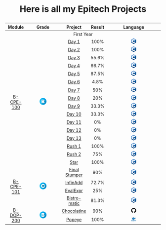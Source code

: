 <div align="center">
<h1>

**Here is all my Epitech Projects**
</h1>
</div>

<table align="center">
    <thread>
        <tr>
            <th>Module</th>
            <th>Grade</th>
            <th>Project</th>
            <th>Result</th>
            <th>Language</th>
        </tr>
    </thread>
    <tbody>
    <tr>
        <td colspan="5" align="center" >First Year</td>
    </tr>
    <!--  -->
    <!-- ===========================================  B-CPE-100 ============================================ -->
    <!--  -->
    <tr>
        <td rowspan="16" align="center"><a href="https://github.com/maelbecel/Epitech-Projects/tree/main/Year1/Cpool%20part1">B-CPE-100</a></td>
        <td rowspan="16" align="center"><img src="Assets/b.png" width="25%"></td>
        <td align="center"><a href="https://github.com/maelbecel/Epitech-Projects/tree/main/Year1/Cpool%20part1/Day1">Day 1</a></td>
        <td align="center">100%</td>
        <td align="center"><img src="Assets/lang_C.png" width="10%" ></td>
    </tr>
    <tr>
        <td align="center"><a href="https://github.com/maelbecel/Epitech-Projects/tree/main/Year1/Cpool%20part1/Day2">Day 2</a></td>
        <td align="center">100%</td>
        <td align="center"><img src="Assets/lang_C.png" width="10%" ></td>
    </tr>
    <tr>
        <td align="center"><a href="https://github.com/maelbecel/Epitech-Projects/tree/main/Year1/Cpool%20part1/Day3">Day 3</a></td>
        <td align="center">55.6%</td>
        <td align="center"><img src="Assets/lang_C.png" width="10%" ></td>
    </tr>
    <tr>
        <td align="center"><a href="https://github.com/maelbecel/Epitech-Projects/tree/main/Year1/Cpool%20part1/Day4">Day 4</a></td>
        <td align="center">66.7%</td>
        <td align="center"><img src="Assets/lang_C.png" width="10%" ></td>
    </tr>
    <tr>
        <td align="center"><a href="https://github.com/maelbecel/Epitech-Projects/tree/main/Year1/Cpool%20part1/Day5">Day 5</a></td>
        <td align="center">87.5%</td>
        <td align="center"><img src="Assets/lang_C.png" width="10%" ></td>
    </tr>
    <tr>
        <td align="center"><a href="https://github.com/maelbecel/Epitech-Projects/tree/main/Year1/Cpool%20part1/Day6">Day 6</a></td>
        <td align="center">4.8%</td>
        <td align="center"><img src="Assets/lang_C.png" width="10%" ></td>
    </tr>
    <tr>
        <td align="center"><a href="https://github.com/maelbecel/Epitech-Projects/tree/main/Year1/Cpool%20part1/Day7">Day 7</a></td>
        <td align="center">50%</td>
        <td align="center"><img src="Assets/lang_C.png" width="10%" ></td>
    </tr>
    <tr>
        <td align="center"><a href="https://github.com/maelbecel/Epitech-Projects/tree/main/Year1/Cpool%20part1/Day8">Day 8</a></td>
        <td align="center">20%</td>
        <td align="center"><img src="Assets/lang_C.png" width="10%" ></td>
    </tr>
    <tr>
        <td align="center"><a href="https://github.com/maelbecel/Epitech-Projects/tree/main/Year1/Cpool%20part1/Day9">Day 9</a></td>
        <td align="center">33.3%</td>
        <td align="center"><img src="Assets/lang_C.png" width="10%" ></td>
    </tr>
    <tr>
        <td align="center"><a href="https://github.com/maelbecel/Epitech-Projects/tree/main/Year1/Cpool%20part1/Day10">Day 10</a></td>
        <td align="center">33.3%</td>
        <td align="center"><img src="Assets/lang_C.png" width="10%" ></td>
    </tr>
    <tr>
        <td align="center"><a href="https://github.com/maelbecel/Epitech-Projects/tree/main/Year1/Cpool%20part1/Day11">Day 11</a></td>
        <td align="center">0%</td>
        <td align="center"><img src="Assets/lang_C.png" width="10%" ></td>
    </tr>
    <tr>
        <td align="center"><a href="https://github.com/maelbecel/Epitech-Projects/tree/main/Year1/Cpool%20part1/Day12">Day 12</a></td>
        <td align="center">0%</td>
        <td align="center"><img src="Assets/lang_C.png" width="10%" ></td>
    </tr>
    <tr>
        <td align="center"><a href="https://github.com/maelbecel/Epitech-Projects/tree/main/Year1/Cpool%20part1/Day13">Day 13</a></td>
        <td align="center">0%</td>
        <td align="center"><img src="Assets/lang_C.png" width="10%" ></td>
    </tr>
    <tr>
        <td align="center"><a href="https://github.com/maelbecel/Epitech-Projects/tree/main/Year1/Cpool%20part1/Rush1">Rush 1</a></td>
        <td align="center">100%</td>
        <td align="center"><img src="Assets/lang_C.png" width="10%" ></td>
    </tr>
    <tr>
        <td align="center"><a href="https://github.com/maelbecel/Epitech-Projects/tree/main/Year1/Cpool%20part1/Rush2">Rush 2</a></td>
        <td align="center">75%</td>
        <td align="center"><img src="Assets/lang_C.png" width="10%" ></td>
    </tr>
    <tr>
        <td align="center"><a href="https://github.com/maelbecel/Epitech-Projects/tree/main/Year1/Cpool%20part1/Star">Star</a></td>
        <td align="center">100%</td>
        <td align="center"><img src="Assets/lang_C.png" width="10%" ></td>
    </tr>
    <!--  -->
    <!-- ===========================================  B-CPE-101 ============================================ -->
    <!--  -->
    <tr>
        <td rowspan="4" align="center"><a href="https://github.com/maelbecel/Epitech-Projects/tree/main/Year1/Cpool%20part2">B-CPE-101</a></td>
        <td rowspan="4" align="center"><img src="Assets/c.png" width="25%"></td>
        <td align="center"><a href="https://github.com/maelbecel/Epitech-Projects/tree/main/Year1/Cpool%20part2/Final_Stumper">Final Stumper</a></td>
        <td align="center">90%</td>
        <td align="center"><img src="Assets/lang_C.png" width="10%" ></td>
    </tr>
    <tr>
        <td align="center"><a href="https://github.com/maelbecel/Epitech-Projects/tree/main/Year1/Cpool%20part2/InfinAdd">InfinAdd</a></td>
        <td align="center">72.7%</td>
        <td align="center"><img src="Assets/lang_C.png" width="10%" ></td>
    </tr>
    <tr>
        <td align="center"><a href="https://github.com/maelbecel/Epitech-Projects/tree/main/Year1/Cpool%20part2/EvalExpr">EvalExpr</a></td>
        <td align="center">25%</td>
        <td align="center"><img src="Assets/lang_C.png" width="10%" ></td>
    </tr>
    <tr>
        <td align="center"><a href="https://github.com/maelbecel/Epitech-Projects/tree/main/Year1/Cpool%20part2/Bistromatic">Bistro-matic</a></td>
        <td align="center">81.3%</td>
        <td align="center"><img src="Assets/lang_C.png" width="10%" ></td>
    </tr>
    <!--  -->
    <!-- ===========================================  B-DOP-200 ============================================ -->
    <!--  -->
    <tr>
        <td rowspan="2" align="center"><a href="https://github.com/maelbecel/Epitech-Projects/tree/main/Year1/DevOps">B-DOP-200</a></td>
        <td rowspan="2" align="center"><img src="Assets/b.png" width="25%"></td>
        <td align="center"><a href="https://github.com/maelbecel/Epitech-Projects/tree/main/Year1/DevOps/Chocolatine">Chocolatine</a></td>
        <td align="center">90%</td>
        <td align="center"><img src="Assets/git.png" width="10%" ></td>
    </tr>
    <tr>
        <td align="center"><a href="https://github.com/maelbecel/Epitech-Projects/tree/main/Year1/DevOps/Popeye">Popeye</a></td>
        <td align="center">100%</td>
        <td align="center"><img src="Assets/docker.png" width="10%" ></td>
    </tr>
    </tbody>
</table>


